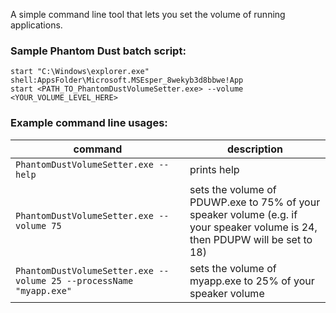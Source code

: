 A simple command line tool that lets you set the volume of running applications.

### Sample Phantom Dust batch script:
```shell
start "C:\Windows\explorer.exe" shell:AppsFolder\Microsoft.MSEsper_8wekyb3d8bbwe!App
start <PATH_TO_PhantomDustVolumeSetter.exe> --volume <YOUR_VOLUME_LEVEL_HERE>
```

### Example command line usages:
|command|description|
|---|---|
|`PhantomDustVolumeSetter.exe --help`|prints help|
|`PhantomDustVolumeSetter.exe --volume 75`|sets the volume of PDUWP.exe to 75% of your speaker volume (e.g. if your speaker volume is 24, then PDUPW will be set to 18)|
|`PhantomDustVolumeSetter.exe --volume 25 --processName "myapp.exe"`|sets the volume of myapp.exe to 25% of your speaker volume|